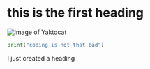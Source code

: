 # <h1> this is the first heading
![Image of Yaktocat](https://octodex.github.com/images/yaktocat.png)

``` python
print("coding is not that bad")
```
I just created a heading

